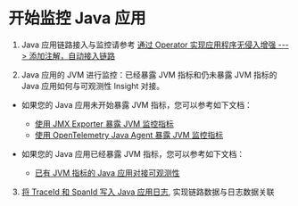 # 开始监控 Java 应用

1. Java 应用链路接入与监控请参考 [通过 Operator 实现应用程序无侵入增强 ---> 添加注解，自动接入链路](../operator.md)

2. Java 应用的 JVM 进行监控：已经暴露 JVM 指标和仍未暴露 JVM 指标的 Java 应用如何与可观测性 Insight 对接。

- 如果您的 Java 应用未开始暴露 JVM 指标，您可以参考如下文档：

    - [使用 JMX Exporter 暴露 JVM 监控指标](./jvm-monitor/jmx-exporter.md)
    - [使用 OpenTelemetry Java Agent 暴露 JVM 监控指标](./jvm-monitor/otel-java-agent.md)

- 如果您的 Java 应用已经暴露 JVM 指标，您可以参考如下文档：
    
    - [已有 JVM 指标的 Java 应用对接可观测性](./jvm-monitor/legacy-jvm.md)

3. [将 TraceId 和 SpanId 写入 Java 应用日志](./mdc.md), 实现链路数据与日志数据关联
